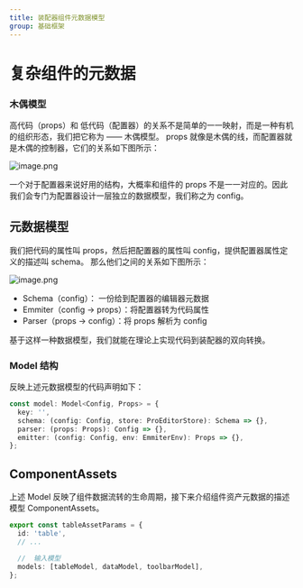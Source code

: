 ```yaml
---
title: 装配器组件元数据模型
group: 基础框架
---
```


# 复杂组件的元数据

### 木偶模型

高代码（props）和 低代码（配置器）的关系不是简单的一一映射，而是一种有机的组织形态，我们把它称为 —— 木偶模型。 props 就像是木偶的线，而配置器就是木偶的控制器，它们的关系如下图所示：

![image.png](https://mdn.alipayobjects.com/huamei_re70wt/afts/img/A*d8rTT4gXf-UAAAAAAAAAAAAADmuEAQ/original)

一个对于配置器来说好用的结构，大概率和组件的 props 不是一一对应的。因此我们会专门为配置器设计一层独立的数据模型，我们称之为 config。

## 元数据模型

我们把代码的属性叫 props，然后把配置器的属性叫 config，提供配置器属性定义的描述叫 schema。 那么他们之间的关系如下图所示：

![image.png](https://mdn.alipayobjects.com/huamei_re70wt/afts/img/A*kSZ-S6Pe0yUAAAAAAAAAAAAADmuEAQ/original) <a name="pCzZe"></a>

- Schema（config）： 一份给到配置器的编辑器元数据
- Emmiter（config -> props）：将配置器转为代码属性
- Parser（props -> config）：将 props 解析为 config

基于这样一种数据模型，我们就能在理论上实现代码到装配器的双向转换。

### Model 结构

反映上述元数据模型的代码声明如下：

```typescript
const model: Model<Config, Props> = {
  key: '',
  schema: (config: Config, store: ProEditorStore): Schema => {},
  parser: (props: Props): Config => {},
  emitter: (config: Config, env: EmmiterEnv): Props => {},
};
```

## ComponentAssets

上述 Model 反映了组件数据流转的生命周期，接下来介绍组件资产元数据的描述模型 ComponentAssets。

```typescript
export const tableAssetParams = {
  id: 'table',
  // ...

  //  输入模型
  models: [tableModel, dataModel, toolbarModel],
};
```
